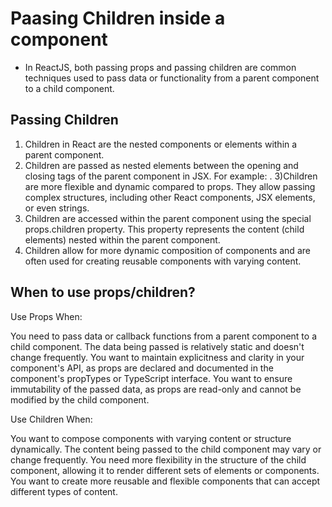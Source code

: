 # Paasing Children inside a component

- In ReactJS, both passing props and passing children are common techniques used to pass data or functionality from a parent component to a child component.

## Passing Children 
1) Children in React are the nested components or elements within a parent component.
2) Children are passed as nested elements between the opening and closing tags of the parent component in JSX.
For example: <ParentComponent><ChildComponent /></ParentComponent>.
3)Children are more flexible and dynamic compared to props. They allow passing complex structures,
 including other React components, JSX elements, or even strings.
4)  Children are accessed within the parent component using the special props.children property.
 This property represents the content (child elements) nested within the parent component.
5) Children allow for more dynamic composition of components and are often used for creating reusable components with varying content.

## When to use props/children?

Use Props When:

You need to pass data or callback functions from a parent component to a child component.
The data being passed is relatively static and doesn't change frequently.
You want to maintain explicitness and clarity in your component's API, as props are declared and documented in the component's propTypes or TypeScript interface.
You want to ensure immutability of the passed data, as props are read-only and cannot be modified by the child component.


Use Children When:

You want to compose components with varying content or structure dynamically.
The content being passed to the child component may vary or change frequently.
You need more flexibility in the structure of the child component, allowing it to render different sets of elements or components.
You want to create more reusable and flexible components that can accept different types of content.


